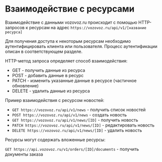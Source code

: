 # Взаимодействие с ресурсами

Взаимодействие с данными vozovoz.ru происходит с помощью HTTP-запросов к ресурсам на адрес `https://vozovoz.ru/api/v1/[название ресурса]`

Для получения доступа к некоторым ресурсам необходимо аутентифицировать клиента или пользователя. Процесс аутентификации описан в соответствующем разделе.

HTTP-метод запроса определяет способ взаимодействия:

* GET - получить данные из ресурса
* POST - добавить данные в ресурс
* PATCH - изменить указанные данные в ресурсе (частичное обновление)
* DELETE - удалить данные из ресурса

Пример взаимодействия с ресурсом новостей:

* `GET https://vozovoz.ru/api/v1/news` - получить список новостей
* `POST https://vozovoz.ru/api/v1/news` - создать новость
* `GET https://vozovoz.ru/api/v1/news/[ID]` - получить новость
* `PATCH https://vozovoz.ru/api/v1/news/[ID]` - редактировать новость
* `DELETE https://vozovoz.ru/api/v1/news/[ID]` - удалить новость

Ресурсы могут содержать вложенные ресурсы:

`GET https://api.vozovoz.ru/v1/orders/[ID]/documents` - получить документы заказа
